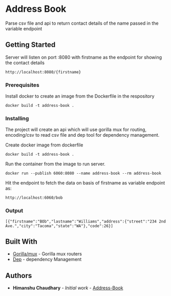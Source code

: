 # Address Book

Parse csv file and api to return contact details of the name passed in the variable endpoint

## Getting Started

Server will listen on port :8080 with firstname as the endpoint for showing the contact details
```
http://localhost:8080/{firstname}
```

### Prerequisites

Install docker to create an image from the Dockerfile in the respository

```
docker build -t address-book .
```

### Installing

The project will create an api which will use gorilla mux for routing, encoding/csv to read csv file
and dep tool for dependency management.

Create docker image from dockerfile

```
docker build -t address-book .
```

Run the container from the image to run server.

```
docker run --publish 6060:8080 --name address-book --rm address-book
```

Hit the endpoint to fetch the data on basis of firstname as variable endpoint as:

```
http://localhost:6060/bob
```
### Output

```
[{"firstname":"BOb","lastname":"Williams","address":{"street":"234 2nd Ave.","city":"Tacoma","state":"WA"},"code":26}]
```

## Built With

* [Gorilla/mux](https://github.com/gorilla/mux) - Gorilla mux routers
* [Dep](https://github.com/golang/dep) - dependency Management

## Authors

* **Himanshu Chaudhary** - *Initial work* - [Address-Book](https://github.com/Himanshuxone/address-book)

